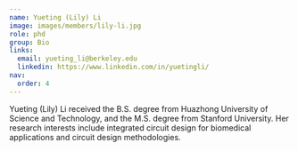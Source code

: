 ```yaml
---
name: Yueting (Lily) Li
image: images/members/lily-li.jpg
role: phd
group: Bio
links:
  email: yueting_li@berkeley.edu
  linkedin: https://www.linkedin.com/in/yuetingli/
nav:
  order: 4
---
```


Yueting (Lily) Li received the B.S. degree from Huazhong University of Science and Technology, and the M.S. degree from Stanford University. Her research interests include integrated circuit design for biomedical applications and circuit design methodologies.

